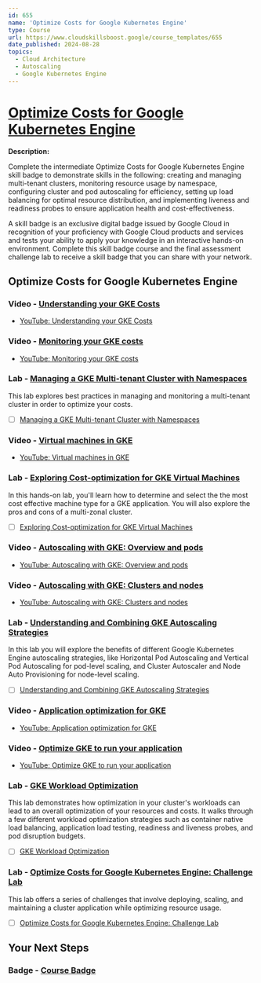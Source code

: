```yaml
---
id: 655
name: 'Optimize Costs for Google Kubernetes Engine'
type: Course
url: https://www.cloudskillsboost.google/course_templates/655
date_published: 2024-08-28
topics:
  - Cloud Architecture
  - Autoscaling
  - Google Kubernetes Engine
---
```


# [Optimize Costs for Google Kubernetes Engine](https://www.cloudskillsboost.google/course_templates/655)

**Description:**

Complete the intermediate Optimize Costs for Google Kubernetes Engine skill badge to demonstrate skills in the following: creating and managing multi-tenant clusters, monitoring resource usage by namespace, configuring cluster and pod autoscaling for efficiency, setting up load balancing for optimal resource distribution, and implementing liveness and readiness probes to ensure application health and cost-effectiveness.

A skill badge is an exclusive digital badge issued by Google Cloud in recognition of your proficiency with Google Cloud products and services and tests your ability to apply your knowledge in an interactive hands-on environment. Complete this skill badge course and the final assessment challenge lab to receive a skill badge that you can share with your network.

## Optimize Costs for Google Kubernetes Engine

### Video - [Understanding your GKE Costs](https://www.cloudskillsboost.google/course_templates/655/video/503736)

* [YouTube: Understanding your GKE Costs](https://www.youtube.com/watch?v=agFHx1cTwWw)



### Video - [Monitoring your GKE costs](https://www.cloudskillsboost.google/course_templates/655/video/503737)

* [YouTube: Monitoring your GKE costs](https://www.youtube.com/watch?v=lC7LSUlZ4A8)



### Lab - [Managing a GKE Multi-tenant Cluster with Namespaces](https://www.cloudskillsboost.google/course_templates/655/labs/503738)

This lab explores best practices in managing and monitoring a multi-tenant cluster in order to optimize your costs.

* [ ] [Managing a GKE Multi-tenant Cluster with Namespaces](../labs/Managing-a-GKE-Multi-tenant-Cluster-with-Namespaces.md)

### Video - [Virtual machines in GKE](https://www.cloudskillsboost.google/course_templates/655/video/503739)

* [YouTube: Virtual machines in GKE](https://www.youtube.com/watch?v=qSadsjIDwCY)



### Lab - [Exploring Cost-optimization for GKE Virtual Machines](https://www.cloudskillsboost.google/course_templates/655/labs/503740)

In this hands-on lab, you'll learn how to determine and select the the most cost effective machine type for a GKE application. You will also explore the pros and cons of a multi-zonal cluster.

* [ ] [Exploring Cost-optimization for GKE Virtual Machines](../labs/Exploring-Cost-optimization-for-GKE-Virtual-Machines.md)

### Video - [Autoscaling with GKE: Overview and pods](https://www.cloudskillsboost.google/course_templates/655/video/503741)

* [YouTube: Autoscaling with GKE: Overview and pods](https://www.youtube.com/watch?v=7naCIxIaV1M)



### Video - [Autoscaling with GKE: Clusters and nodes](https://www.cloudskillsboost.google/course_templates/655/video/503742)

* [YouTube: Autoscaling with GKE: Clusters and nodes](https://www.youtube.com/watch?v=VNAWA6NkoBs)



### Lab - [Understanding and Combining GKE Autoscaling Strategies](https://www.cloudskillsboost.google/course_templates/655/labs/503743)

In this lab you will explore the benefits of different Google Kubernetes Engine autoscaling strategies, like Horizontal Pod Autoscaling and Vertical Pod Autoscaling for pod-level scaling, and Cluster Autoscaler and Node Auto Provisioning for node-level scaling.

* [ ] [Understanding and Combining GKE Autoscaling Strategies](../labs/Understanding-and-Combining-GKE-Autoscaling-Strategies.md)

### Video - [Application optimization for GKE](https://www.cloudskillsboost.google/course_templates/655/video/503744)

* [YouTube: Application optimization for GKE](https://www.youtube.com/watch?v=aJxxlCohVWU)



### Video - [Optimize GKE to run your application](https://www.cloudskillsboost.google/course_templates/655/video/503745)

* [YouTube: Optimize GKE to run your application](https://www.youtube.com/watch?v=5jidVfAfru8)



### Lab - [GKE Workload Optimization](https://www.cloudskillsboost.google/course_templates/655/labs/503746)

This lab demonstrates how optimization in your cluster's workloads can lead to an overall optimization of your resources and costs. It walks through a few different workload optimization strategies such as container native load balancing, application load testing, readiness and liveness probes, and pod disruption budgets.

* [ ] [GKE Workload Optimization](../labs/GKE-Workload-Optimization.md)

### Lab - [Optimize Costs for Google Kubernetes Engine: Challenge Lab](https://www.cloudskillsboost.google/course_templates/655/labs/503747)

This lab offers a series of challenges that involve deploying, scaling, and maintaining a cluster application while optimizing resource usage.

* [ ] [Optimize Costs for Google Kubernetes Engine: Challenge Lab](../labs/Optimize-Costs-for-Google-Kubernetes-Engine-Challenge-Lab.md)

## Your Next Steps

### Badge - [Course Badge](https://www.cloudskillsboost.google)
